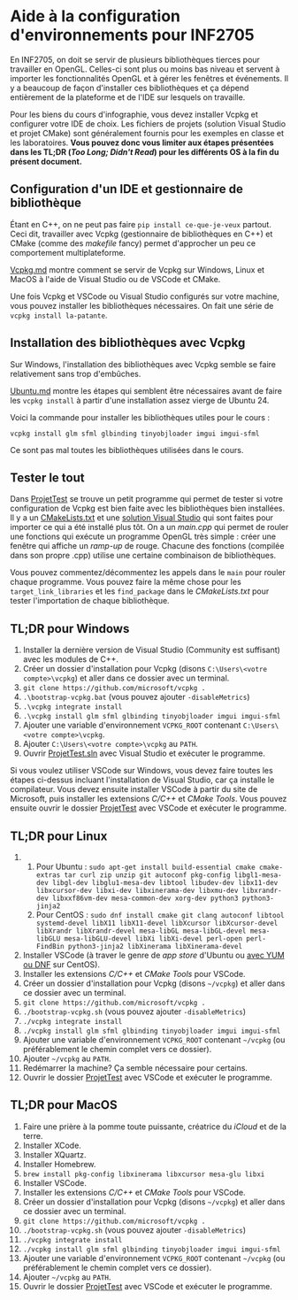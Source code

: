 # Aide à la configuration d'environnements pour INF2705

En INF2705, on doit se servir de plusieurs bibliothèques tierces pour travailler en OpenGL. Celles-ci sont plus ou moins bas niveau et servent à importer les fonctionnalités OpenGL et à gérer les fenêtres et événements. Il y a beaucoup de façon d'installer ces bibliothèques et ça dépend entièrement de la plateforme et de l'IDE sur lesquels on travaille.

Pour les biens du cours d'infographie, vous devez installer Vcpkg et configurer votre IDE de choix. Les fichiers de projets (solution Visual Studio et projet CMake) sont généralement fournis pour les exemples en classe et les laboratoires. **Vous pouvez donc vous limiter aux étapes présentées dans les TL;DR (*Too Long; Didn't Read*) pour les différents OS à la fin du présent document.**

## Configuration d'un IDE et gestionnaire de bibliothèque

Étant en C++, on ne peut pas faire `pip install ce-que-je-veux` partout. Ceci dit, travailler avec Vcpkg (gestionnaire de bibliothèques en C++) et CMake (comme des *makefile* fancy) permet d'approcher un peu ce comportement multiplateforme.

[Vcpkg.md](doc/Vcpkg.md) montre comment se servir de Vcpkg sur Windows, Linux et MacOS à l'aide de Visual Studio ou de VSCode et CMake.

Une fois Vcpkg et VSCode ou Visual Studio configurés sur votre machine, vous pouvez installer les bibliothèques nécessaires. On fait une série de `vcpkg install la-patante`.

## Installation des bibliothèques avec Vcpkg

Sur Windows, l'installation des bibliothèques avec Vcpkg semble se faire relativement sans trop d'embûches.

[Ubuntu.md](doc/Ubuntu.md) montre les étapes qui semblent être nécessaires avant de faire les `vcpkg install` à partir d'une installation assez vierge de Ubuntu 24.

Voici la commande pour installer les bibliothèques utiles pour le cours :

`vcpkg install glm sfml glbinding tinyobjloader imgui imgui-sfml`

Ce sont pas mal toutes les bibliothèques utilisées dans le cours.

## Tester le tout

Dans [ProjetTest](ProjetTest/) se trouve un petit programme qui permet de tester si votre configuration de Vcpkg est bien faite avec les bibliothèques bien installées. Il y a un [CMakeLists.txt](ProjetTest/CMakeLists.txt) et une [solution Visual Studio](ProjetTest/ProjetTest.sln) qui sont faites pour importer ce qui a été installé plus tôt. On a un *main.cpp* qui permet de rouler une fonctions qui exécute un programme OpenGL très simple : créer une fenêtre qui affiche un *ramp-up* de rouge. Chacune des fonctions (compilée dans son propre .cpp) utilise une certaine combinaison de bibliothèques.

Vous pouvez commentez/décommentez les appels dans le `main` pour rouler chaque programme. Vous pouvez faire la même chose pour les `target_link_libraries` et les `find_package` dans le *CMakeLists.txt* pour tester l'importation de chaque bibliothèque.

## TL;DR pour Windows

1. Installer la dernière version de Visual Studio (Community est suffisant) avec les modules de C++.
1. Créer un dossier d'installation pour Vcpkg (disons `C:\Users\<votre compte>\vcpkg`) et aller dans ce dossier avec un terminal.
1. `git clone https://github.com/microsoft/vcpkg .`
1. `.\bootstrap-vcpkg.bat` (vous pouvez ajouter `-disableMetrics`)
1. `.\vcpkg integrate install`
1. `.\vcpkg install glm sfml glbinding tinyobjloader imgui imgui-sfml`
1. Ajouter une variable d'environnement `VCPKG_ROOT` contenant `C:\Users\<votre compte>\vcpkg`.
1. Ajouter `C:\Users\<votre compte>\vcpkg` au `PATH`.
1. Ouvrir [ProjetTest.sln](ProjetTest/ProjetTest.sln) avec Visual Studio et exécuter le programme.

Si vous voulez utiliser VSCode sur Windows, vous devez faire toutes les étapes ci-dessus incluant l'installation de Visual Studio, car ça installe le compilateur. Vous devez ensuite installer VSCode à partir du site de Microsoft, puis installer les extensions *C/C++* et *CMake Tools*. Vous pouvez ensuite ouvrir le dossier [ProjetTest](ProjetTest) avec VSCode et exécuter le programme.

## TL;DR pour Linux

1.  1. Pour Ubuntu : `sudo apt-get install build-essential cmake cmake-extras tar curl zip unzip git autoconf pkg-config libgl1-mesa-dev libgl-dev libglu1-mesa-dev libtool libudev-dev libx11-dev libxcursor-dev libxi-dev libxinerama-dev libxmu-dev libxrandr-dev libxxf86vm-dev mesa-common-dev xorg-dev python3 python3-jinja2`
    1. Pour CentOS : `sudo dnf install cmake git clang autoconf libtool systemd-devel libX11 libX11-devel libXcursor libXcursor-devel libXrandr libXrandr-devel mesa-libGL mesa-libGL-devel mesa-libGLU mesa-libGLU-devel libXi libXi-devel perl-open perl-FindBin python3-jinja2 libXinerama libXinerama-devel`
1. Installer VSCode (à traver le genre de *app store* d'Ubuntu ou [avec YUM ou DNF](https://code.visualstudio.com/docs/setup/linux#_rhel-fedora-and-centos-based-distributions) sur CentOS).
1. Installer les extensions *C/C++* et *CMake Tools* pour VSCode.
1. Créer un dossier d'installation pour Vcpkg (disons `~/vcpkg`) et aller dans ce dossier avec un terminal.
1. `git clone https://github.com/microsoft/vcpkg .`
1. `./bootstrap-vcpkg.sh` (vous pouvez ajouter `-disableMetrics`)
1. `./vcpkg integrate install`
1. `./vcpkg install glm sfml glbinding tinyobjloader imgui imgui-sfml`
1. Ajouter une variable d'environnement `VCPKG_ROOT` contenant `~/vcpkg` (ou préférablement le chemin complet vers ce dossier).
1. Ajouter `~/vcpkg` au `PATH`.
1. Redémarrer la machine? Ça semble nécessaire pour certains.
1. Ouvrir le dossier [ProjetTest](ProjetTest) avec VSCode et exécuter le programme.

## TL;DR pour MacOS

1. Faire une prière à la pomme toute puissante, créatrice du *iCloud* et de la terre.
1. Installer XCode.
1. Installer XQuartz.
1. Installer Homebrew.
1. `brew install pkg-config libxinerama libxcursor mesa-glu libxi`
1. Installer VSCode.
1. Installer les extensions *C/C++* et *CMake Tools* pour VSCode.
1. Créer un dossier d'installation pour Vcpkg (disons `~/vcpkg`) et aller dans ce dossier avec un terminal.
1. `git clone https://github.com/microsoft/vcpkg .`
1. `./bootstrap-vcpkg.sh` (vous pouvez ajouter `-disableMetrics`)
1. `./vcpkg integrate install`
1. `./vcpkg install glm sfml glbinding tinyobjloader imgui imgui-sfml`
1. Ajouter une variable d'environnement `VCPKG_ROOT` contenant `~/vcpkg` (ou préférablement le chemin complet vers ce dossier).
1. Ajouter `~/vcpkg` au `PATH`.
1. Ouvrir le dossier [ProjetTest](ProjetTest) avec VSCode et exécuter le programme.
